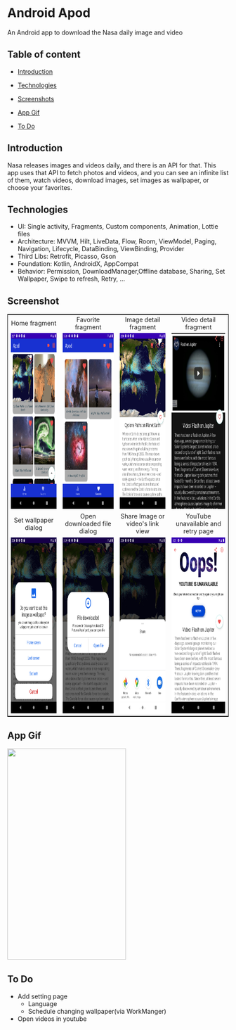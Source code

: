 # Android Apod
An Android app to download the Nasa daily image and video 

## Table of content

* [Introduction](#Introduction)

* [Technologies](#Technologies)
 
* [Screenshots](#Screenshots)

* [App Gif](#App-Gif)

* [To Do](#To-Do)

## Introduction
 Nasa releases images and videos daily, and there is an API for that. This app uses that API to fetch photos and videos, and you can see an infinite list of them, watch videos, download images, set images as wallpaper, or choose your favorites. 

## Technologies 
* UI: Single activity, Fragments, Custom components, Animation, Lottie files
* Architecture: MVVM, Hilt, LiveData, Flow, Room, ViewModel, Paging, Navigation, Lifecycle, DataBinding, ViewBinding, Provider
* Third Libs: Retrofit, Picasso, Gson
* Foundation: Kotlin, AndroidX, AppCompat
* Behavior: Permission, DownloadManager,Offline database, Sharing, Set Wallpaper, Swipe to refresh, Retry, ...

## Screenshot
<table  style="border: 1px solid black; width: 100%; word-wrap:break-word;
              table-layout: fixed; text-align:center" >
 <tr>
    <td align="center" valign="center">Home fragment</td>
     <td align="center" valign="center">Favorite fragment</td>
     <td align="center" valign="center">Image detail fragment</td>
      <td align="center" valign="center">Video detail fragment</td>
  </tr>
  <tr>
    <td align="center" valign="center"><img src="screenshots/home_fragment_view.png" width=200 height=400></td>
    <td align="center" valign="center"><img src="screenshots/favorite_fragment_view.png" width=200 height=400></td>
    <td align="center" valign="center"><img src="screenshots/image_detail_view.png" width=200 height=400></td>
    <td align="center" valign="center"><img src="screenshots/video_detail_view.png" width=200 height=400></td>
  </tr>
  <tr>
    <td align="center" valign="center">Set wallpaper dialog</td>
     <td align="center" valign="center">Open downloaded file dialog </td>
     <td align="center" valign="center">Share Image or video's link view</td>
      <td align="center" valign="center">YouTube unavailable and retry page</td>
  </tr>
  <tr>
    <td align="center" valign="center"><img src="screenshots/set_wallpaper_dialog.png" width=200 height=400></td>
    <td align="center" valign="center"><img src="screenshots/open_file_dialog.png" width=200 height=400></td>
    <td align="center" valign="center"><img src="screenshots/share_view.png" width=200 height=400></td>
    <td align="center" valign="center"><img src="screenshots/youtube_error_page.png" width=200 height=400></td>
  </tr>
 </table>

 ## App Gif
<img src="screenshots/app_running.gif" width="270" height="480" />

## To Do
 * Add setting page
      * Language 
      * Schedule changing wallpaper(via WorkManger)
 * Open videos in youtube
